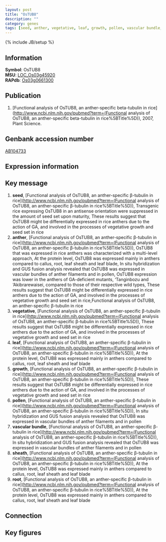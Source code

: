 ```yaml
---
layout: post
title: "OsTUB8"
description: ""
category: genes
tags: [seed, anther, vegetative, leaf, growth, pollen, vascular bundle, sheath, root, Gene]
---
```

{% include JB/setup %}

## Information
__Symbol__: OsTUB8  
__MSU__: [LOC_Os03g45920](http://rice.plantbiology.msu.edu/cgi-bin/ORF_infopage.cgi?orf=LOC_Os03g45920)  
__RAPdb__: [Os03g0661300](http://rapdb.dna.affrc.go.jp/viewer/gbrowse_details/irgsp1?name=Os03g0661300)  

## Publication
1. [Functional analysis of OsTUB8, an anther-specific beta-tubulin in rice](http://www.ncbi.nlm.nih.gov/pubmed?term=(Functional analysis of OsTUB8, an anther-specific beta-tubulin in rice%5BTitle%5D)), 2007, Plant Science.

## Genbank accession number
[AB104733](http://www.ncbi.nlm.nih.gov/nuccore/AB104733)

## Expression information

## Key message
1. __seed__, [Functional analysis of OsTUB8, an anther-specific β-tubulin in rice](http://www.ncbi.nlm.nih.gov/pubmed?term=(Functional analysis of OsTUB8, an anther-specific β-tubulin in rice%5BTitle%5D)),  Transgenic rice expressing OsTUB8 in an antisense orientation were suppressed in the amount of seed set upon maturity, These results suggest that OsTUB8 might be differentially expressed in rice anthers due to the action of GA, and involved in the processes of vegetative growth and seed set in rice
2. __anther__, [Functional analysis of OsTUB8, an anther-specific β-tubulin in rice](http://www.ncbi.nlm.nih.gov/pubmed?term=(Functional analysis of OsTUB8, an anther-specific β-tubulin in rice%5BTitle%5D)),  OsTUB8 that was expressed in rice anthers was characterized with a multi-level approach, At the protein level, OsTUB8 was expressed mainly in anthers compared to callus, root, leaf sheath and leaf blade, In situ hybridization and GUS fusion analysis revealed that OsTUB8 was expressed in vascular bundles of anther filaments and in pollen, OsTUB8 expression was lower in the anthers of GA-deficient mutants, ‘Tanginbozu and ‘Akibrarewaisei, compared to those of their respective wild types, These results suggest that OsTUB8 might be differentially expressed in rice anthers due to the action of GA, and involved in the processes of vegetative growth and seed set in rice,Functional analysis of OsTUB8, an anther-specific β-tubulin in rice
3. __vegetative__, [Functional analysis of OsTUB8, an anther-specific β-tubulin in rice](http://www.ncbi.nlm.nih.gov/pubmed?term=(Functional analysis of OsTUB8, an anther-specific β-tubulin in rice%5BTitle%5D)),  These results suggest that OsTUB8 might be differentially expressed in rice anthers due to the action of GA, and involved in the processes of vegetative growth and seed set in rice
4. __leaf__, [Functional analysis of OsTUB8, an anther-specific β-tubulin in rice](http://www.ncbi.nlm.nih.gov/pubmed?term=(Functional analysis of OsTUB8, an anther-specific β-tubulin in rice%5BTitle%5D)),  At the protein level, OsTUB8 was expressed mainly in anthers compared to callus, root, leaf sheath and leaf blade
5. __growth__, [Functional analysis of OsTUB8, an anther-specific β-tubulin in rice](http://www.ncbi.nlm.nih.gov/pubmed?term=(Functional analysis of OsTUB8, an anther-specific β-tubulin in rice%5BTitle%5D)),  These results suggest that OsTUB8 might be differentially expressed in rice anthers due to the action of GA, and involved in the processes of vegetative growth and seed set in rice
6. __pollen__, [Functional analysis of OsTUB8, an anther-specific β-tubulin in rice](http://www.ncbi.nlm.nih.gov/pubmed?term=(Functional analysis of OsTUB8, an anther-specific β-tubulin in rice%5BTitle%5D)),  In situ hybridization and GUS fusion analysis revealed that OsTUB8 was expressed in vascular bundles of anther filaments and in pollen
7. __vascular bundle__, [Functional analysis of OsTUB8, an anther-specific β-tubulin in rice](http://www.ncbi.nlm.nih.gov/pubmed?term=(Functional analysis of OsTUB8, an anther-specific β-tubulin in rice%5BTitle%5D)),  In situ hybridization and GUS fusion analysis revealed that OsTUB8 was expressed in vascular bundles of anther filaments and in pollen
8. __sheath__, [Functional analysis of OsTUB8, an anther-specific β-tubulin in rice](http://www.ncbi.nlm.nih.gov/pubmed?term=(Functional analysis of OsTUB8, an anther-specific β-tubulin in rice%5BTitle%5D)),  At the protein level, OsTUB8 was expressed mainly in anthers compared to callus, root, leaf sheath and leaf blade
9. __root__, [Functional analysis of OsTUB8, an anther-specific β-tubulin in rice](http://www.ncbi.nlm.nih.gov/pubmed?term=(Functional analysis of OsTUB8, an anther-specific β-tubulin in rice%5BTitle%5D)),  At the protein level, OsTUB8 was expressed mainly in anthers compared to callus, root, leaf sheath and leaf blade

## Connection

## Key figures


